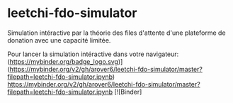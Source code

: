 # leetchi-fdo-simulator

Simulation intéractive par la théorie des files d'attente d'une plateforme de donation avec une capacité limitée.

Pour lancer la simulation intéractive dans votre navigateur: (https://mybinder.org/badge_logo.svg)](https://mybinder.org/v2/gh/arover6/leetchi-fdo-simulator/master?filepath=leetchi-fdo-simulator.ipynb) https://mybinder.org/v2/gh/arover6/leetchi-fdo-simulator/master?filepath=leetchi-fdo-simulator.ipynb [![Binder]
